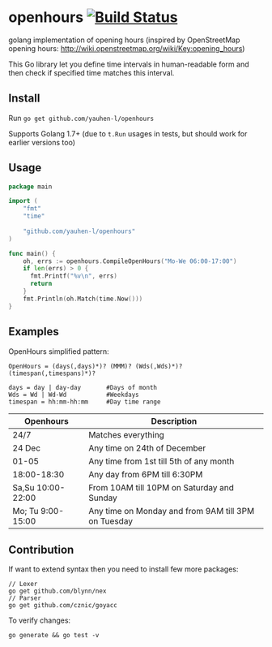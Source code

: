 # openhours [![Build Status](https://travis-ci.org/yauhen-l/openhours.png?branch=master)](https://travis-ci.org/yauhen-l/openhours)
golang implementation of opening hours (inspired by OpenStreetMap opening hours: http://wiki.openstreetmap.org/wiki/Key:opening_hours)

This Go library let you define time intervals in human-readable form and then check if specified time matches this interval.

## Install

Run `go get github.com/yauhen-l/openhours`

Supports Golang 1.7+ (due to `t.Run` usages in tests, but should work for earlier versions too)

## Usage

```go
package main

import (
    "fmt"
    "time"
    
    "github.com/yauhen-l/openhours"
)

func main() {
	oh, errs := openhours.CompileOpenHours("Mo-We 06:00-17:00")
	if len(errs) > 0 {
	  fmt.Printf("%v\n", errs)
	  return
	}
	fmt.Println(oh.Match(time.Now()))
}
```
## Examples
OpenHours simplified pattern:
```
OpenHours = (days(,days)*)? (MMM)? (Wds(,Wds)*)? (timespan(,timespans)*)?

days = day | day-day       #Days of month
Wds = Wd | Wd-Wd           #Weekdays
timespan = hh:mm-hh:mm     #Day time range
```
Openhours           |Description
--------------------|-----------
24/7                |Matches everything
24 Dec              |Any time on 24th of December
01-05               |Any time from 1st till 5th of any month
18:00-18:30         |Any day from 6PM till 6:30PM
Sa,Su 10:00-22:00   |From 10AM till 10PM on Saturday and Sunday
Mo; Tu 9:00-15:00   |Any time on Monday and from 9AM till 3PM on Tuesday

## Contribution

If want to extend syntax then you need to install few more packages:
```
// Lexer
go get github.com/blynn/nex
// Parser
go get github.com/cznic/goyacc
```

To verify changes:
```
go generate && go test -v
```

